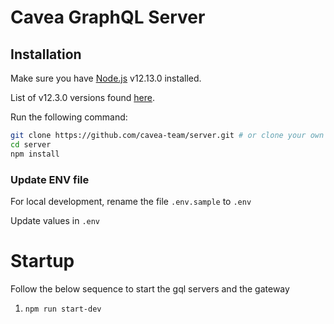 # Cavea GraphQL Server



## Installation

Make sure you have [Node.js](http://nodejs.org/) v12.13.0 installed.

List of v12.3.0 versions found [here](https://nodejs.org/download/release/v12.13.0/).

Run the following command:
```sh
git clone https://github.com/cavea-team/server.git # or clone your own fork
cd server
npm install
```

### Update ENV file
For local development, rename the file `.env.sample` to `.env`

Update values in `.env`


# Startup
Follow the below sequence to start the gql servers and the gateway
1) `npm run start-dev`

